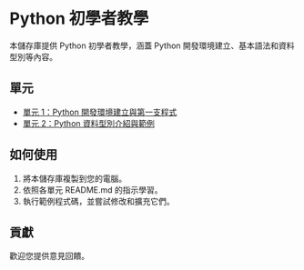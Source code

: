 # Python 初學者教學

本儲存庫提供 Python 初學者教學，涵蓋 Python 開發環境建立、基本語法和資料型別等內容。

## 單元

* [單元 1：Python 開發環境建立與第一支程式](./unit1/README.md)
* [單元 2：Python 資料型別介紹與範例](./unit2/README.md)

## 如何使用

1.  將本儲存庫複製到您的電腦。
2.  依照各單元 README.md 的指示學習。
3.  執行範例程式碼，並嘗試修改和擴充它們。

## 貢獻

歡迎您提供意見回饋。